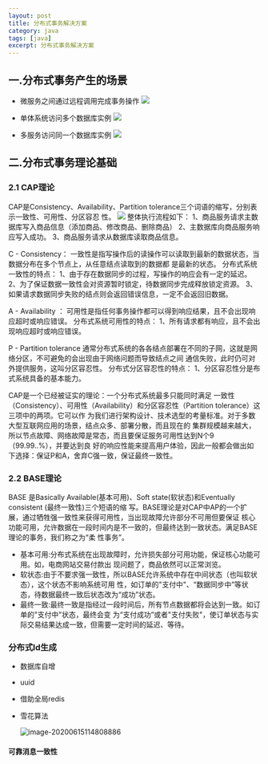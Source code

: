 ```yaml
---
layout: post
title: 分布式事务解决方案
category: java
tags: [java]
excerpt: 分布式事务解决方案
---
```


## 一.分布式事务产生的场景
- 微服务之间通过远程调用完成事务操作
![](https://gitee.com/guojun49/images/raw/master/blog-img/2020/06/20200609173848.png)

- 单体系统访问多个数据库实例
![](https://gitee.com/guojun49/images/raw/master/blog-img/2020/06/20200609173856.png)

- 多服务访问同一个数据库实例
![](https://gitee.com/guojun49/images/raw/master/blog-img/2020/06/20200609173859.png)

## 二.分布式事务理论基础
### 2.1 CAP理论
CAP是Consistency、Availability、Partition tolerance三个词语的缩写，分别表示一致性、可用性、分区容忍
性。
![](https://gitee.com/guojun49/images/raw/master/blog-img/2020/06/20200609174033.png)
整体执行流程如下：
1、商品服务请求主数据库写入商品信息（添加商品、修改商品、删除商品）
2、主数据库向商品服务响应写入成功。
3、商品服务请求从数据库读取商品信息。


C - Consistency：
一致性是指写操作后的读操作可以读取到最新的数据状态，当数据分布在多个节点上，从任意结点读取到的数据都
是最新的状态。
分布式系统一致性的特点：
1、由于存在数据同步的过程，写操作的响应会有一定的延迟。
2、为了保证数据一致性会对资源暂时锁定，待数据同步完成释放锁定资源。
3、如果请求数据同步失败的结点则会返回错误信息，一定不会返回旧数据。

A - Availability ：
可用性是指任何事务操作都可以得到响应结果，且不会出现响应超时或响应错误。
分布式系统可用性的特点：
1、所有请求都有响应，且不会出现响应超时或响应错误。

P - Partition tolerance 
通常分布式系统的各各结点部署在不同的子网，这就是网络分区，不可避免的会出现由于网络问题而导致结点之间
通信失败，此时仍可对外提供服务，这叫分区容忍性。
分布式分区容忍性的特点：
1、分区容忍性分是布式系统具备的基本能力。

CAP是一个已经被证实的理论：一个分布式系统最多只能同时满足
一致性（Consistency）、可用性（Availability）和分区容忍性（Partition tolerance）这三项中的两项。它可以作
为我们进行架构设计、技术选型的考量标准。对于多数大型互联网应用的场景，结点众多、部署分散，而且现在的
集群规模越来越大，所以节点故障、网络故障是常态，而且要保证服务可用性达到N个9（99.99..%），并要达到良
好的响应性能来提高用户体验，因此一般都会做出如下选择：保证P和A，舍弃C强一致，保证最终一致性。


### 2.2 BASE理论
BASE 是Basically Available(基本可用)、Soft state(软状态)和Eventually consistent (最终一致性)三个短语的缩
写。BASE理论是对CAP中AP的一个扩展，通过牺牲强一致性来获得可用性，当出现故障允许部分不可用但要保证
核心功能可用，允许数据在一段时间内是不一致的，但最终达到一致状态。满足BASE理论的事务，我们称之为“柔
性事务”。

- 基本可用:分布式系统在出现故障时，允许损失部分可用功能，保证核心功能可用。如，电商网站交易付款出
现问题了，商品依然可以正常浏览。
- 软状态:由于不要求强一致性，所以BASE允许系统中存在中间状态（也叫软状态），这个状态不影响系统可用
性，如订单的"支付中"、“数据同步中”等状态，待数据最终一致后状态改为“成功”状态。
- 最终一致:最终一致是指经过一段时间后，所有节点数据都将会达到一致。如订单的"支付中"状态，最终会变
为“支付成功”或者"支付失败"，使订单状态与实际交易结果达成一致，但需要一定时间的延迟、等待。

### 分布式Id生成
- 数据库自增

- uuid

- 借助全局redis

- 雪花算法

  ![image-20200615114808886](https://gitee.com/guojun49/images/raw/master/blog-img/2020/06/20200615114815.png)

#### 可靠消息一致性